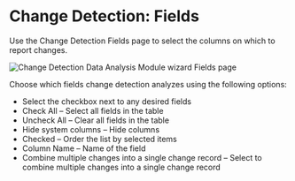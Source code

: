 # Change Detection: Fields

Use the Change Detection Fields page to select the columns on which to report changes.

![Change Detection Data Analysis Module wizard Fields page](/img/versioned_docs/accessanalyzer_11.6/accessanalyzer/admin/analysis/changedetection/fields.webp)

Choose which fields change detection analyzes using the following options:

- Select the checkbox next to any desired fields
- Check All – Select all fields in the table
- Uncheck All – Clear all fields in the table
- Hide system columns – Hide columns
- Checked – Order the list by selected items
- Column Name – Name of the field
- Combine multiple changes into a single change record – Select to combine multiple changes into a
  single change record

